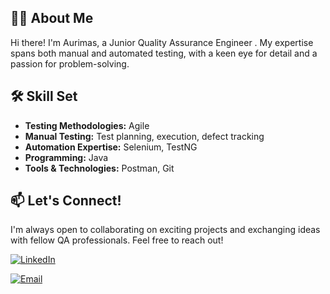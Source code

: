 
## 👨‍💻 About Me

Hi there! I'm Aurimas, a Junior Quality Assurance Engineer . My expertise spans both manual and automated testing, with a keen eye for detail and a passion for problem-solving.

## 🛠️ Skill Set

* **Testing Methodologies:** Agile
* **Manual Testing:** Test planning, execution, defect tracking
* **Automation Expertise:** Selenium, TestNG
* **Programming:** Java
* **Tools & Technologies:** Postman, Git

## 📫 Let's Connect!

I'm always open to collaborating on exciting projects and exchanging ideas with fellow QA professionals. Feel free to reach out!

[![LinkedIn](https://img.shields.io/badge/LinkedIn-Profile-blue?logo=linkedin&logoColor=white)](https://www.linkedin.com/in/aurimas-stuglys-658481348/) 

[![Email](https://img.shields.io/badge/Email-your.email%40example.com-blue)](mailto:stuglius@gmail.com)
